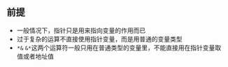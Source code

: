 ## 前提

* 一般情况下，指针只是用来指向变量的作用而已
* 过于复杂的运算不直接使用指针变量，而是用普通的变量类型
* `*&` `&*`这两个运算符一般只用在普通类型的变量里，不能直接用在指针变量取值或者地址值
